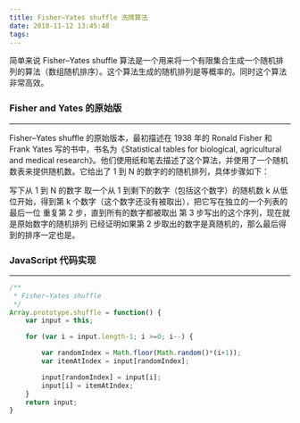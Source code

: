 ```yaml
---
title: Fisher–Yates shuffle 洗牌算法
date: 2018-11-12 13:45:48
tags:
---
```


简单来说 Fisher–Yates shuffle 算法是一个用来将一个有限集合生成一个随机排列的算法（数组随机排序）。这个算法生成的随机排列是等概率的。同时这个算法非常高效。

### Fisher and Yates 的原始版
---
Fisher–Yates shuffle 的原始版本，最初描述在 1938 年的 Ronald Fisher 和 Frank Yates 写的书中，书名为《Statistical tables for biological, agricultural and medical research》。他们使用纸和笔去描述了这个算法，并使用了一个随机数表来提供随机数。它给出了 1 到 N 的数字的的随机排列，具体步骤如下：

写下从 1 到 N 的数字
取一个从 1 到剩下的数字（包括这个数字）的随机数 k
从低位开始，得到第 k 个数字（这个数字还没有被取出），把它写在独立的一个列表的最后一位
重复第 2 步，直到所有的数字都被取出
第 3 步写出的这个序列，现在就是原始数字的随机排列
已经证明如果第 2 步取出的数字是真随机的，那么最后得到的排序一定也是。

### JavaScript 代码实现
---
```javascript
/**
 * Fisher–Yates shuffle
 */
Array.prototype.shuffle = function() {
    var input = this;

    for (var i = input.length-1; i >=0; i--) {

        var randomIndex = Math.floor(Math.random()*(i+1));
        var itemAtIndex = input[randomIndex];

        input[randomIndex] = input[i];
        input[i] = itemAtIndex;
    }
    return input;
}
```
